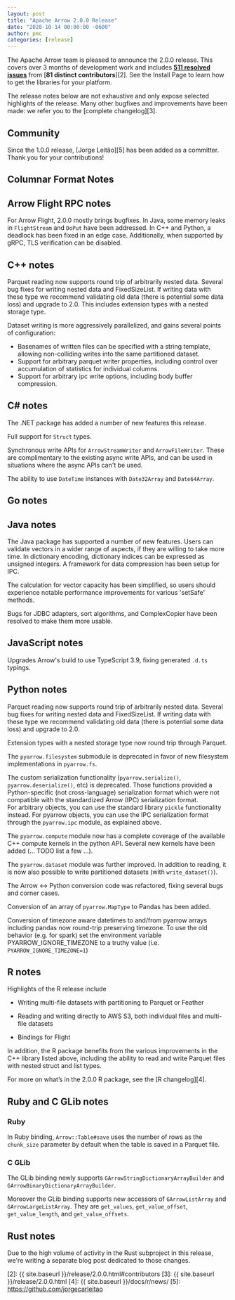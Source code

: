 ```yaml
---
layout: post
title: "Apache Arrow 2.0.0 Release"
date: "2020-10-14 00:00:00 -0600"
author: pmc
categories: [release]
---
```

<!--
{% comment %}
Licensed to the Apache Software Foundation (ASF) under one or more
contributor license agreements.  See the NOTICE file distributed with
this work for additional information regarding copyright ownership.
The ASF licenses this file to you under the Apache License, Version 2.0
(the "License"); you may not use this file except in compliance with
the License.  You may obtain a copy of the License at

http://www.apache.org/licenses/LICENSE-2.0

Unless required by applicable law or agreed to in writing, software
distributed under the License is distributed on an "AS IS" BASIS,
WITHOUT WARRANTIES OR CONDITIONS OF ANY KIND, either express or implied.
See the License for the specific language governing permissions and
limitations under the License.
{% endcomment %}
-->

The Apache Arrow team is pleased to announce the 2.0.0 release. This covers
over 3 months of development work and includes [**511 resolved issues**][1]
from [**81 distinct contributors**][2]. See the Install Page to learn how to
get the libraries for your platform.

The release notes below are not exhaustive and only expose selected highlights
of the release. Many other bugfixes and improvements have been made: we refer
you to the [complete changelog][3].

## Community

Since the 1.0.0 release, [Jorge Leitão][5] has been added as a committer. Thank you for your contributions!

## Columnar Format Notes

## Arrow Flight RPC notes

For Arrow Flight, 2.0.0 mostly brings bugfixes. In Java, some memory leaks in `FlightStream` and `DoPut` have been addressed. In C++ and Python, a deadlock has been fixed in an edge case. Additionally, when supported by gRPC, TLS verification can be disabled.

## C++ notes
Parquet reading now supports round trip of arbitrarily nested data. Several bug fixes
for writing nested data and FixedSizeList.  If writing data with these type we recommend validating
old data (there is potential some data loss) and upgrade to 2.0.  This includes extension types
with a nested storage type.

Dataset writing is more aggressively parallelized, and gains several points of configuration:
- Basenames of written files can be specified with a string template, allowing non-colliding writes into the same partitioned dataset.
- Support for arbitrary parquet writer properties, including control over accumulation of statistics for individual columns.
- Support for arbitrary ipc write options, including body buffer compression.
## C# notes

The .NET package has added a number of new features this release.

Full support for `Struct` types.

Synchronous write APIs for `ArrowStreamWriter` and `ArrowFileWriter`. These are complimentary to the existing
async write APIs, and can be used in situations where the async APIs can't be used.

The ability to use `DateTime` instances with `Date32Array` and `Date64Array`.

## Go notes

## Java notes

The Java package has supported a number of new features.
Users can validate vectors in a wider range of aspects, if they are willing to take more time.
In dictionary encoding, dictionary indices can be expressed as unsigned integers.
A framework for data compression has been setup for IPC.  

The calculation for vector capacity has been simplified, so users should experience notable performance
improvements for various 'setSafe' methods.

Bugs for JDBC adapters, sort algorithms, and ComplexCopier have been resolved to make them more usable.

## JavaScript notes
Upgrades Arrow's build to use TypeScript 3.9, fixing generated `.d.ts` typings.
## Python notes

Parquet reading now supports round trip of arbitrarily nested data. Several bug fixes
for writing nested data and FixedSizeList.  If writing data with these type we recommend validating
old data (there is potential some data loss) and upgrade to 2.0.

Extension types with a nested storage type now round trip through Parquet.

The `pyarrow.filesystem` submodule is deprecated in favor of new filesystem
implementations in `pyarrow.fs`.

The custom serialization functionality (`pyarrow.serialize()`,
`pyarrow.deserialize()`, etc) is deprecated. Those functions provided a
Python-specific (not cross-language) serialization format which were not
compatible with the standardized Arrow (IPC) serialization format.  
For arbitrary objects, you can use the standard library ``pickle``
functionality instead. For pyarrow objects, you can use the IPC
serialization format through the ``pyarrow.ipc`` module, as explained
above.

The `pyarrow.compute` module now has a complete coverage of the available C++
compute kernels in the python API. Several new kernels have been added (... TODO
list a few ...).

The `pyarrow.dataset` module was further improved. In addition to reading,
it is now also possible to write partitioned datasets (with `write_dataset()`).

The Arrow <-> Python conversion code was refactored, fixing several bugs
and corner cases.

Conversion of an array of `pyarrow.MapType` to Pandas has been added.

Conversion of timezone aware datetimes to and/from pyarrow arrays including pandas
now round-trip preserving timezone. To use the old behavior (e.g. for spark) set
the environment variable PYARROW_IGNORE_TIMEZONE to a truthy value (i.e.
`PYARROW_IGNORE_TIMEZONE=1`)

## R notes

Highlights of the R release include

* Writing multi-file datasets with partitioning to Parquet or Feather

* Reading and writing directly to AWS S3, both individual files and multi-file datasets

* Bindings for Flight

In addition, the R package benefits from the various improvements in the C++ library listed above, including the ability to read and write Parquet files with nested struct and list types.

For more on what’s in the 2.0.0 R package, see the [R changelog][4].

## Ruby and C GLib notes

### Ruby

In Ruby binding, `Arrow::Table#save` uses the number of rows as the `chunk_size` parameter by default when the table is saved in a Parquet file.

### C GLib

The GLib binding newly supports `GArrowStringDictionaryArrayBuilder` and `GArrowBinaryDictionaryArrayBuilder`.

Moreover the GLib binding supports new accessors of `GArrowListArray` and `GArrowLargeListArray`.  They are `get_values`, `get_value_offset`, `get_value_length`, and `get_value_offsets`.

## Rust notes

Due to the high volume of activity in the Rust subproject in this release, we're writing a separate blog post dedicated to those changes.

[1]: https://issues.apache.org/jira/issues/?jql=project%20%3D%20ARROW%20AND%20status%20%3D%20Resolved%20AND%20fixVersion%20%3D%202.0.0
[2]: {{ site.baseurl }}/release/2.0.0.html#contributors
[3]: {{ site.baseurl }}/release/2.0.0.html
[4]: {{ site.baseurl }}/docs/r/news/
[5]: https://github.com/jorgecarleitao
